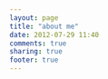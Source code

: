 ```yaml
---
layout: page
title: "about me"
date: 2012-07-29 11:40
comments: true
sharing: true
footer: true
---
```

